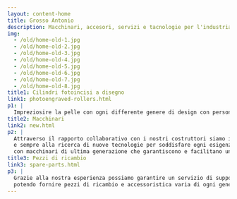 ```yaml
---
layout: content-home
title: Grosso Antonio
description: Macchinari, accesori, servizi e tacnologie per l'industria conciaria
img:
  - /old/home-old-1.jpg
  - /old/home-old-2.jpg
  - /old/home-old-3.jpg
  - /old/home-old-4.jpg
  - /old/home-old-5.jpg
  - /old/home-old-6.jpg
  - /old/home-old-7.jpg
  - /old/home-old-8.jpg
title1: Cilindri fotoincisi a disegno
link1: photoengraved-rollers.html
p1: |
  Impreziosire la pelle con ogni differente genere di design con personalizzazioni private e possibilità di ESCLUSIVA.
title2: Macchinari
link2: new.html
p2: |
  Attraverso il rapporto collaborativo con i nostri costruttori siamo in continua evoluzione
  e sempre alla ricerca di nuove tecnologie per soddisfare ogni esigenza e richiesta del Cliente,
  con macchinari di ultima generazione che garantiscono e facilitano un risultato migliore sul pellame.
title3: Pezzi di ricambio
link3: spare-parts.html
p3: |
  Grazie alla nostra esperienza possiamo garantire un servizio di supporto tecnico efficiente,
  potendo fornire pezzi di ricambio e accessoristica varia di ogni genere.
---
```

